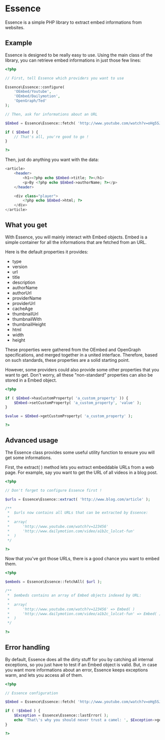 Essence
=======

Essence is a simple PHP library to extract embed informations from websites.

Example
-------

Essence is designed to be really easy to use.
Using the main class of the library, you can retrieve embed informations in just those few lines:

```php
<?php

// First, tell Essence which providers you want to use

Essence\Essence::configure(
	'OEmbed/Youtube',
	'OEmbed/Dailymotion',
	'OpenGraph/Ted'
);

// Then, ask for informations about an URL

$Embed = Essence\Essence::fetch( 'http://www.youtube.com/watch?v=oHg5SJYRHA0' );

if ( $Embed ) {
	// That's all, you're good to go !
}

?>
```

Then, just do anything you want with the data:

```php
<article>
	<header>
		<h1><?php echo $Embed->title; ?></h1>
		<p>By <?php echo $Embed->authorName; ?></p>
	</header>

	<div class="player">
		<?php echo $Embed->html; ?>
	</div>
</article>
```

What you get
------------

With Essence, you will mainly interact with Embed objects.
Embed is a simple container for all the informations that are fetched from an URL.

Here is the default properties it provides:

* type
* version
* url
* title
* description
* authorName
* authorUrl
* providerName
* providerUrl
* cacheAge
* thumbnailUrl
* thumbnailWith
* thumbnailHeight
* html
* width
* height
 
These properties were gathered from the OEmbed and OpenGraph specifications, and merged together in a united interface.
Therefore, based on such standards, these properties are a solid starting point.

However, some providers could also provide some other properties that you want to get.
Don't worry, all these "non-standard" properties can also be stored in a Embed object.

```php
<?php

if ( $Embed->hasCustomProperty( 'a_custom_property' )) {
	$Embed->setCustomProperty( 'a_custom_property', 'value' );
}

$value = $Embed->getCustomProperty( 'a_custom_property' );

?>
```

Advanced usage
--------------

The Essence class provides some useful utility function to ensure you will get some informations.

First, the extract( ) method lets you extract embeddable URLs from a web page.
For example, say you want to get the URL of all videos in a blog post.

```php
<?php

// Don't forget to configure Essence first !

$urls = Essence\Essence::extract( 'http://www.blog.com/article' );

/**
 *	$urls now contains all URLs that can be extracted by Essence:
 *	
 *	array(
 *		'http://www.youtube.com/watch?v=123456'
 *		'http://www.dailymotion.com/video/a1b2c_lolcat-fun'
 *	)
 */

?>
```

Now that you've got those URLs, there is a good chance you want to embed them.

```php
<?php

$embeds = Essence\Essence::fetchAll( $url );

/**
 *	$embeds contains an array of Embed objects indexed by URL:
 *	
 *	array(
 *		'http://www.youtube.com/watch?v=123456' => Embed( )
 *		'http://www.dailymotion.com/video/a1b2c_lolcat-fun' => Embed( )
 *	)
 */
 
?>
```

Error handling
--------------

By default, Essence does all the dirty stuff for you by catching all internal exceptions, so you just have to test if an Embed object is valid.
But, in case you want more informations about an error, Essence keeps exceptions warm, and lets you access all of them.

```php
<?php

// Essence configuration

$Embed = Essence\Essence::fetch( 'http://www.youtube.com/watch?v=oHg5SJYRHA0' );

if ( !$Embed ) {
	$Exception = Essence\Essence::lastError( );
	echo 'That\'s why you should never trust a camel: ', $Exception->getMessage( );
}

?>
```